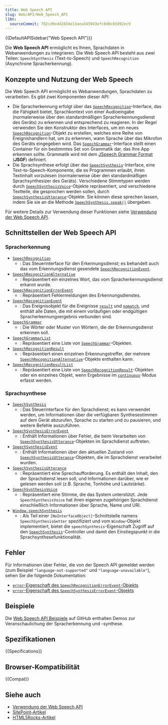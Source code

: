 ```yaml
---
title: Web Speech API
slug: Web/API/Web_Speech_API
l10n:
  sourceCommit: 702cd9e4d2834e13aea345943efc8d0c03d92ec9
---
```


{{DefaultAPISidebar("Web Speech API")}}

Die **Web Speech API** ermöglicht es Ihnen, Sprachdaten in Webanwendungen zu integrieren. Die Web Speech API besteht aus zwei Teilen: `SpeechSynthesis` (Text-to-Speech) und `SpeechRecognition` (Asynchrone Spracherkennung).

## Konzepte und Nutzung der Web Speech

Die Web Speech API ermöglicht es Webanwendungen, Sprachdaten zu verarbeiten. Es gibt zwei Komponenten dieser API:

- Die Spracherkennung erfolgt über das [`SpeechRecognition`](/de/docs/Web/API/SpeechRecognition)-Interface, das die Fähigkeit bietet, Sprachkontext von einer Audioeingabe (normalerweise über den standardmäßigen Spracherkennungsdienst des Geräts) zu erkennen und entsprechend zu reagieren. In der Regel verwenden Sie den Konstruktor des Interfaces, um ein neues [`SpeechRecognition`](/de/docs/Web/API/SpeechRecognition)-Objekt zu erstellen, welches eine Reihe von Ereignishandlern hat, um zu erkennen, wann Sprache über das Mikrofon des Geräts eingegeben wird. Das [`SpeechGrammar`](/de/docs/Web/API/SpeechGrammar)-Interface stellt einen Container für ein bestimmtes Set von Grammatik dar, das Ihre App erkennen sollte. Grammatik wird mit dem [JSpeech Grammar Format](https://www.w3.org/TR/jsgf/) (**JSGF**) definiert.
- Die Sprachsynthese erfolgt über das [`SpeechSynthesis`](/de/docs/Web/API/SpeechSynthesis)-Interface, eine Text-to-Speech-Komponente, die es Programmen erlaubt, ihren Textinhalt vorzulesen (normalerweise über den standardmäßigen Sprachsynthesizer des Geräts). Verschiedene Stimmtypen werden durch [`SpeechSynthesisVoice`](/de/docs/Web/API/SpeechSynthesisVoice)-Objekte repräsentiert, und verschiedene Textteile, die gesprochen werden sollen, durch [`SpeechSynthesisUtterance`](/de/docs/Web/API/SpeechSynthesisUtterance)-Objekte. Sie können diese sprechen lassen, indem Sie sie an die Methode [`SpeechSynthesis.speak()`](/de/docs/Web/API/SpeechSynthesis/speak) übergeben.

Für weitere Details zur Verwendung dieser Funktionen siehe [Verwendung der Web Speech API](/de/docs/Web/API/Web_Speech_API/Using_the_Web_Speech_API).

## Schnittstellen der Web Speech API

### Spracherkennung

- [`SpeechRecognition`](/de/docs/Web/API/SpeechRecognition)
  - : Das Steuerinterface für den Erkennungsdienst; es behandelt auch das vom Erkennungsdienst gesendete [`SpeechRecognitionEvent`](/de/docs/Web/API/SpeechRecognitionEvent).
- [`SpeechRecognitionAlternative`](/de/docs/Web/API/SpeechRecognitionAlternative)
  - : Repräsentiert ein einzelnes Wort, das vom Spracherkennungsdienst erkannt wurde.
- [`SpeechRecognitionErrorEvent`](/de/docs/Web/API/SpeechRecognitionErrorEvent)
  - : Repräsentiert Fehlermeldungen des Erkennungsdienstes.
- [`SpeechRecognitionEvent`](/de/docs/Web/API/SpeechRecognitionEvent)
  - : Das Ereignisobjekt für die Ereignisse [`result`](/de/docs/Web/API/SpeechRecognition/result_event) und [`nomatch`](/de/docs/Web/API/SpeechRecognition/nomatch_event), und enthält alle Daten, die mit einem vorläufigen oder endgültigen Spracherkennungsergebnis verbunden sind.
- [`SpeechGrammar`](/de/docs/Web/API/SpeechGrammar)
  - : Die Wörter oder Muster von Wörtern, die der Erkennungsdienst erkennen soll.
- [`SpeechGrammarList`](/de/docs/Web/API/SpeechGrammarList)
  - : Repräsentiert eine Liste von [`SpeechGrammar`](/de/docs/Web/API/SpeechGrammar)-Objekten.
- [`SpeechRecognitionResult`](/de/docs/Web/API/SpeechRecognitionResult)
  - : Repräsentiert einen einzelnen Erkennungstreffer, der mehrere [`SpeechRecognitionAlternative`](/de/docs/Web/API/SpeechRecognitionAlternative)-Objekte enthalten kann.
- [`SpeechRecognitionResultList`](/de/docs/Web/API/SpeechRecognitionResultList)
  - : Repräsentiert eine Liste von [`SpeechRecognitionResult`](/de/docs/Web/API/SpeechRecognitionResult)-Objekten oder ein einzelnes Objekt, wenn Ergebnisse im [`continuous`](/de/docs/Web/API/SpeechRecognition/continuous)-Modus erfasst werden.

### Sprachsynthese

- [`SpeechSynthesis`](/de/docs/Web/API/SpeechSynthesis)
  - : Das Steuerinterface für den Sprachdienst; es kann verwendet werden, um Informationen über die verfügbaren Synthesestimmen auf dem Gerät abzurufen, Sprache zu starten und zu pausieren, und weitere Befehle auszuführen.
- [`SpeechSynthesisErrorEvent`](/de/docs/Web/API/SpeechSynthesisErrorEvent)
  - : Enthält Informationen über Fehler, die beim Verarbeiten von [`SpeechSynthesisUtterance`](/de/docs/Web/API/SpeechSynthesisUtterance)-Objekten im Sprachdienst auftreten.
- [`SpeechSynthesisEvent`](/de/docs/Web/API/SpeechSynthesisEvent)
  - : Enthält Informationen über den aktuellen Zustand von [`SpeechSynthesisUtterance`](/de/docs/Web/API/SpeechSynthesisUtterance)-Objekten, die im Sprachdienst verarbeitet wurden.
- [`SpeechSynthesisUtterance`](/de/docs/Web/API/SpeechSynthesisUtterance)
  - : Repräsentiert eine Sprechaufforderung. Es enthält den Inhalt, den der Sprachdienst lesen soll, und Informationen darüber, wie er gelesen werden soll (z.B. Sprache, Tonhöhe und Lautstärke).
- [`SpeechSynthesisVoice`](/de/docs/Web/API/SpeechSynthesisVoice)
  - : Repräsentiert eine Stimme, die das System unterstützt. Jede `SpeechSynthesisVoice` hat ihren eigenen zugehörigen Sprachdienst einschließlich Informationen über Sprache, Name und URI.
- [`Window.speechSynthesis`](/de/docs/Web/API/Window/speechSynthesis)
  - : Als Teil einer `[NoInterfaceObject]`-Schnittstelle namens `SpeechSynthesisGetter` spezifiziert und vom `Window`-Objekt implementiert, bietet die `speechSynthesis`-Eigenschaft Zugriff auf den [`SpeechSynthesis`](/de/docs/Web/API/SpeechSynthesis)-Controller und damit den Einstiegspunkt in die Sprachsynthesefunktionalität.

## Fehler

Für Informationen über Fehler, die von der Speech API gemeldet werden (zum Beispiel `"language-not-supported"` und `"language-unavailable"`), sehen Sie die folgende Dokumentation:

- [`error`-Eigenschaft des `SpeechRecognitionErrorEvent`-Objekts](/de/docs/Web/API/SpeechRecognitionErrorEvent/error)
- [`error`-Eigenschaft des `SpeechSynthesisErrorEvent`-Objekts](/de/docs/Web/API/SpeechSynthesisErrorEvent/error)

## Beispiele

Die [Web Speech API Beispiele](https://github.com/mdn/dom-examples/tree/main/web-speech-api) auf GitHub enthalten Demos zur Veranschaulichung der Spracherkennung und -synthese.

## Spezifikationen

{{Specifications}}

## Browser-Kompatibilität

{{Compat}}

## Siehe auch

- [Verwendung der Web Speech API](/de/docs/Web/API/Web_Speech_API/Using_the_Web_Speech_API)
- [SitePoint-Artikel](https://www.sitepoint.com/talking-web-pages-and-the-speech-synthesis-api/)
- [HTML5Rocks-Artikel](https://developer.chrome.com/blog/web-apps-that-talk-introduction-to-the-speech-synthesis-api/)
